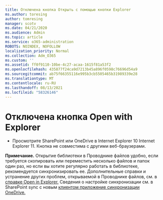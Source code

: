 ```yaml
---
title: Отключена кнопка Открыть с помощью кнопки Explorer
ms.author: toresing
author: tomresing
manager: scotv
ms.date: 04/21/2020
ms.audience: Admin
ms.topic: article
ms.service: o365-administration
ROBOTS: NOINDEX, NOFOLLOW
localization_priority: Normal
ms.collection: Adm_O365
ms.custom: ''
ms.assetid: ff0f9110-10be-4c27-acaa-1615f81a53f2
ms.openlocfilehash: 435877f24ca9d7213b45a896f0598c76696d54a9
ms.sourcegitcommit: ab75f66355116e995b3cb5505465b31989339e28
ms.translationtype: MT
ms.contentlocale: ru-RU
ms.lasthandoff: 08/13/2021
ms.locfileid: "58326146"
---
```

# <a name="the-open-with-explorer-button-is-disabled"></a>Отключена кнопка Open with Explorer

- Просмотрите SharePoint или OneDrive в Internet Explorer 10 Internet Explorer 11. Кнопка не совместима с другими веб-браузерами.
    
**Примечание.** Открытие библиотеки в Проводнике файлов удобно, если требуется скопировать или переместить несколько файлов и папок один раз, но если вы хотите регулярно работать в библиотеке, рекомендуется синхронизировать ее. Дополнительные справки и устранение других проблем, открываемой в Проводнике файлов, см. в [справке Open in Explorer.](https://go.microsoft.com/fwlink/?linkid=871665) Сведения о настройке синхронизации см. в SharePoint sync с новым [клиентом приложение синхронизации OneDrive.](https://go.microsoft.com/fwlink/?linkid=871666) 
  

